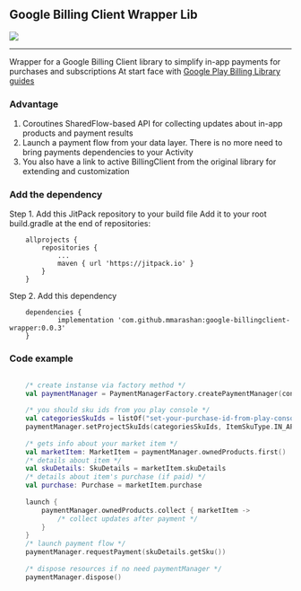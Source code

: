 ## Google Billing Client Wrapper Lib

[![](https://jitpack.io/v/mmarashan/google-billingclient-wrapper.svg)](https://jitpack.io/#mmarashan/google-billingclient-wrapper)
____
Wrapper for a Google Billing Client library to simplify in-app payments for purchases and subscriptions
At start face with [Google Play Billing Library guides](https://developer.android.com/google/play/billing/integrate)

### Advantage
1. Coroutines SharedFlow-based API for collecting updates about in-app products and payment results  
2. Launch a payment flow from your data layer. There is no more need to bring payments dependencies to your Activity
3. You also have a link to active BillingClient from the original library for extending and customization

### Add the dependency
Step 1. Add this JitPack repository to your build file 
Add it to your root build.gradle at the end of repositories:
```
    allprojects {
        repositories {
            ...
            maven { url 'https://jitpack.io' }
        }
    }
```
Step 2. Add this dependency
```
    dependencies {
            implementation 'com.github.mmarashan:google-billingclient-wrapper:0.0.3'
    }
```

### Code example

```kotlin

    /* create instanse via factory method */
    val paymentManager = PaymentManagerFactory.createPaymentManager(context = context)
    
    /* you should sku ids from you play console */
    val categoriesSkuIds = listOf("set-your-purchase-id-from-play-console")
    paymentManager.setProjectSkuIds(categoriesSkuIds, ItemSkuType.IN_APP)
        
    /* gets info about your market item */
    val marketItem: MarketItem = paymentManager.ownedProducts.first() 
    /* details about item */
    val skuDetails: SkuDetails = marketItem.skuDetails
    /* details about item's purchase (if paid) */
    val purchase: Purchase = marketItem.purchase
    
    launch {
        paymentManager.ownedProducts.collect { marketItem ->
            /* collect updates after payment */
        }
    }
    /* launch payment flow */
    paymentManager.requestPayment(skuDetails.getSku())
    
    /* dispose resources if no need paymentManager */
    paymentManager.dispose()
```
